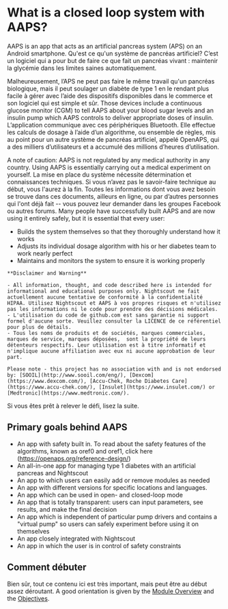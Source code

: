 # What is a closed loop system with AAPS?

AAPS is an app that acts as an artificial pancreas system (APS) on an Android smartphone. Qu'est ce qu'un système de pancréas artificiel? C’est un logiciel qui a pour but de faire ce que fait un pancréas vivant : maintenir la glycémie dans les limites saines automatiquement.

Malheureusement, l’APS ne peut pas faire le même travail qu'un pancréas biologique, mais il peut soulager un diabète de type 1 en le rendant plus facile à gérer avec l’aide des dispositifs disponibles dans le commerce et son logiciel qui est simple et sûr. Those devices include a continuous glucose monitor (CGM) to tell AAPS about your blood sugar levels and an insulin pump which AAPS controls to deliver appropriate doses of insulin. L’application communique avec ces périphériques Bluetooth. Elle effectue les calculs de dosage à l’aide d’un algorithme, ou ensemble de règles, mis au point pour un autre système de pancréas artificiel, appelé OpenAPS, qui a des milliers d’utilisateurs et a accumulé des millions d’heures d’utilisation.

A note of caution: AAPS is not regulated by any medical authority in any country. Using AAPS is essentially carrying out a medical experiment on yourself. La mise en place du système nécessite détermination et connaissances techniques. Si vous n’avez pas le savoir-faire technique au début, vous l'aurez à la fin. Toutes les informations dont vous avez besoin se trouve dans ces documents, ailleurs en ligne, ou par d’autres personnes qui l'ont déjà fait -- vous pouvez leur demander dans les groupes Facebook ou autres forums. Many people have successfully built AAPS and are now using it entirely safely, but it is essential that every user:

- Builds the system themselves so that they thoroughly understand how it works
- Adjusts its individual dosage algorithm with his or her diabetes team to work nearly perfect
- Maintains and monitors the system to ensure it is working properly

```{note}
**Disclaimer and Warning**

- All information, thought, and code described here is intended for informational and educational purposes only. Nightscout ne fait actuellement aucune tentative de conformité à la confidentialité HIPAA. Utilisez Nightscout et AAPS à vos propres risques et n'utilisez pas les informations ni le code pour prendre des décisions médicales.
- L'utilisation du code de github.com est sans garantie ni support formel d'aucune sorte. Veuillez consulter la LICENCE de ce référentiel pour plus de détails.
- Tous les noms de produits et de sociétés, marques commerciales, marques de service, marques déposées,  sont la propriété de leurs détenteurs respectifs. Leur utilisation est à titre informatif et n'implique aucune affiliation avec eux ni aucune approbation de leur part.

Please note - this project has no association with and is not endorsed by: [SOOIL](http://www.sooil.com/eng/), [Dexcom](https://www.dexcom.com/), [Accu-Chek, Roche Diabetes Care](https://www.accu-chek.com/), [Insulet](https://www.insulet.com/) or [Medtronic](https://www.medtronic.com/).
```

Si vous êtes prêt à relever le défi, lisez la suite.

## Primary goals behind AAPS

- An app with safety built in. To read about the safety features of the algorithms, known as oref0 and oref1, click here (<https://openaps.org/reference-design/>)
- An all-in-one app for managing type 1 diabetes with an artificial pancreas and Nightscout
- An app to which users can easily add or remove modules as needed
- An app with different versions for specific locations and languages.
- An app which can be used in open- and closed-loop mode
- An app that is totally transparent: users can input parameters, see results, and make the final decision
- An app which is independent of particular pump drivers and contains a "virtual pump" so users can safely experiment before using it on themselves
- An app closely integrated with Nightscout
- An app in which the user is in control of safety constraints

## Comment débuter

Bien sûr, tout ce contenu ici est très important, mais peut être au début assez déroutant. A good orientation is given by the [Module Overview](../Module/module.md) and the [Objectives](../Usage/Objectives.html).
